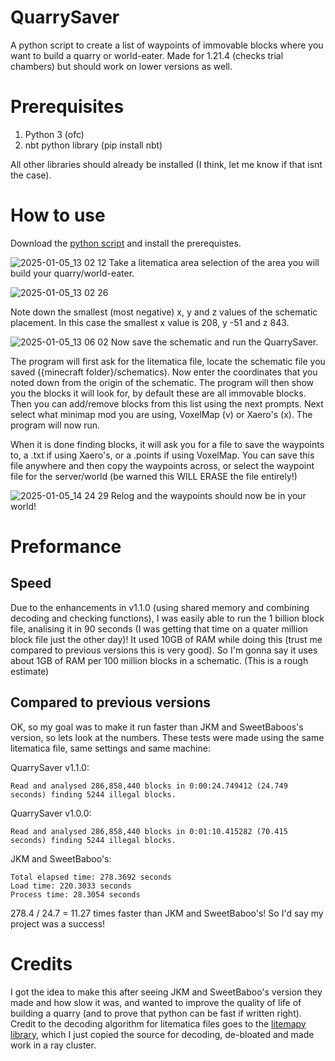# QuarrySaver
A python script to create a list of waypoints of immovable blocks where you want to build a quarry or world-eater. Made for 1.21.4 (checks trial chambers) but should work on lower versions as well.

# Prerequisites
1. Python 3 (ofc)
2. nbt python library (pip install nbt)

All other libraries should already be installed (I think, let me know if that isnt the case).

# How to use
Download the [python script](QuarrySaver.py) and install the prerequistes.

![2025-01-05_13 02 12](https://github.com/user-attachments/assets/5cc1d6a8-b7a8-483b-8d40-e52d30437d31)
Take a litematica area selection of the area you will build your quarry/world-eater.

![2025-01-05_13 02 26](https://github.com/user-attachments/assets/781528e5-336b-4c75-aadf-1e2287429b0f) 

Note down the smallest (most negative) x, y and z values of the schematic placement.
In this case the smallest x value is 208, y -51 and z 843.

![2025-01-05_13 06 02](https://github.com/user-attachments/assets/e2e1d250-a4a5-4120-8217-53f026d1cba9)
Now save the schematic and run the QuarrySaver.

The program will first ask for the litematica file, locate the schematic file you saved ({minecraft folder}/schematics).
Now enter the coordinates that you noted down from the origin of the schematic.
The program will then show you the blocks it will look for, by default these are all immovable blocks.
Then you can add/remove blocks from this list using the next prompts.
Next select what minimap mod you are using, VoxelMap (v) or Xaero's (x).
The program will now run.

When it is done finding blocks, it will ask you for a file to save the waypoints to, a .txt if using Xaero's, or a .points if using VoxelMap.
You can save this file anywhere and then copy the waypoints across, or select the waypoint file for the server/world (be warned this WILL ERASE the file entirely!)

![2025-01-05_14 24 29](https://github.com/user-attachments/assets/316e9111-cfc8-409f-b127-c6744486ee93)
Relog and the waypoints should now be in your world!

# Preformance
## Speed
Due to the enhancements in v1.1.0 (using shared memory and combining decoding and checking functions), I was easily able to run the 1 billion block file, analising it in 90 seconds (I was getting that time on a quater million block file just the other day)! It used 10GB of RAM while doing this (trust me compared to previous versions this is very good). So I'm gonna say it uses about 1GB of RAM per 100 million blocks in a schematic. (This is a rough estimate)

## Compared to previous versions
OK, so my goal was to make it run faster than JKM and SweetBaboos's version, so lets look at the numbers. These tests were made using the same litematica file, same settings and same machine:

QuarrySaver v1.1.0:
```
Read and analysed 286,858,440 blocks in 0:00:24.749412 (24.749 seconds) finding 5244 illegal blocks.
```
QuarrySaver v1.0.0:
```
Read and analysed 286,858,440 blocks in 0:01:10.415282 (70.415 seconds) finding 5244 illegal blocks.
```
JKM and SweetBaboo's:   
```
Total elapsed time: 278.3692 seconds
Load time: 220.3033 seconds
Process time: 28.3054 seconds
```
278.4 / 24.7 = 11.27 times faster than JKM and SweetBaboo's! So I'd say my project was a success!

# Credits
I got the idea to make this after seeing JKM and SweetBaboo's version they made and how slow it was, and wanted to improve the quality of life of building a quarry (and to prove that python can be fast if written right).  
Credit to the decoding algorithm for litematica files goes to the [litemapy library](https://pypi.org/project/litemapy/), which I just copied the source for decoding, de-bloated and made work in a ray cluster.
